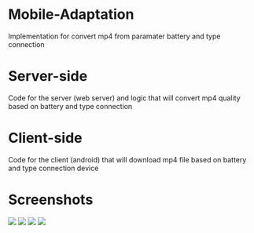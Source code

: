 # Mobile-Adaptation

Implementation for convert mp4 from paramater battery and type connection

# Server-side

Code for the server (web server) and logic that will convert mp4 quality based on battery and type connection

# Client-side

Code for the client (android) that will download mp4 file based on battery and type connection device

# Screenshots

<img src="https://github.com/wahyupujiono/Mobile-Adaptation/blob/master/assets/check-connection.png">

<img src="https://github.com/wahyupujiono/Mobile-Adaptation/blob/master/assets/connection-data.png">

<img src="https://github.com/wahyupujiono/Mobile-Adaptation/blob/master/assets/connection-wifi.png">

<img src="https://github.com/wahyupujiono/Mobile-Adaptation/blob/master/assets/no-connection.png">
